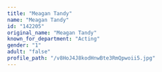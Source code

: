 ```yaml
---
title: "Meagan Tandy"
name: "Meagan Tandy"
id: "142205"
original_name: "Meagan Tandy"
known_for_department: "Acting"
gender: "1"
adult: "false"
profile_path: "/v8HoJ4J8kodHnwBte3RmQpwoii5.jpg"
---
```

